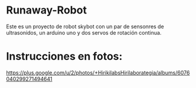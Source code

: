 Runaway-Robot
=============

Este es un proyecto de robot skybot con un par de sensonres de ultrasonidos, un arduino uno y dos servos de rotación continua.



Instrucciones en fotos:
=======================
https://plus.google.com/u/2/photos/+HirikilabsHirilaborategia/albums/6076040299271494641

